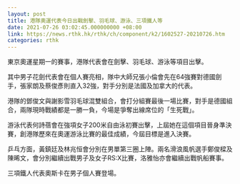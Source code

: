 ```yaml
---
layout: post
title: 港隊奧運代表今日出戰劍擊、羽毛球、游泳、三項鐵人等
date: 2021-07-26 03:02:45.000000000 +08:00
link: https://news.rthk.hk/rthk/ch/component/k2/1602527-20210726.htm
categories: rthk
---
```


東京奧運星期一的賽事，港隊代表會在劍擊、羽毛球、游泳等項目出擊。

其中男子花劍代表會在個人賽亮相，隊中大師兄張小倫會先在64強賽對德國劍手，張家朗及蔡俊彥則直入32強，對手分別是法國及加拿大的代表。

港隊的鄧俊文與謝影雪羽毛球混雙組合，會打分組賽最後一場比賽，對手是德國組合，兩隊現時戰績都是一勝一負，今場是爭奪出線席位的「生死戰」。

游泳代表何詩蓓會在強項女子200米自由泳初賽出擊，上屆她在這個項目晉身準決賽，創港隊歷來在奧運游泳比賽的最佳成績，今屆目標是進入決賽。

乒乓方面，黃鎮廷及林兆恒會分別在男單第三圈上陣。兩名滑浪風帆選手鄭俊樑及陳晞文，會分別繼續出戰男子及女子RS:X比賽，洛雅怡亦會繼續出戰帆船賽事。

三項鐵人代表奧斯卡在男子個人賽登場。
